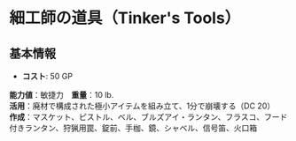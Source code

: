 # 細工師の道具（Tinker's Tools）

## 基本情報
- **コスト**: 50 GP

**能力値**：敏捷力　**重量**：10 lb.    
**活用**：廃材で構成された極小アイテムを組み立て、1分で崩壊する（DC 20）    
**作成**：マスケット、ピストル、ベル、ブルズアイ・ランタン、フラスコ、フード付きランタン、狩猟用罠、錠前、手枷、鏡、シャベル、信号笛、火口箱  